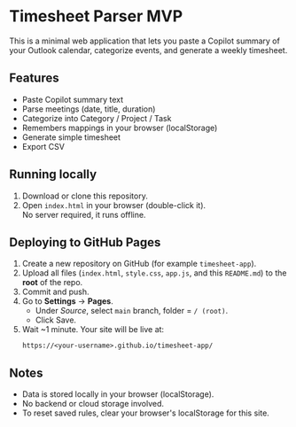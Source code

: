 # Timesheet Parser MVP

This is a minimal web application that lets you paste a Copilot summary of your Outlook calendar, categorize events, and generate a weekly timesheet.

## Features
- Paste Copilot summary text
- Parse meetings (date, title, duration)
- Categorize into Category / Project / Task
- Remembers mappings in your browser (localStorage)
- Generate simple timesheet
- Export CSV

## Running locally
1. Download or clone this repository.
2. Open `index.html` in your browser (double-click it).  
   No server required, it runs offline.

## Deploying to GitHub Pages
1. Create a new repository on GitHub (for example `timesheet-app`).
2. Upload all files (`index.html`, `style.css`, `app.js`, and this `README.md`) to the **root** of the repo.
3. Commit and push.
4. Go to **Settings** → **Pages**.
   - Under *Source*, select `main` branch, folder = `/ (root)`.
   - Click Save.
5. Wait ~1 minute. Your site will be live at:
   ```
   https://<your-username>.github.io/timesheet-app/
   ```

## Notes
- Data is stored locally in your browser (localStorage).
- No backend or cloud storage involved.
- To reset saved rules, clear your browser's localStorage for this site.
